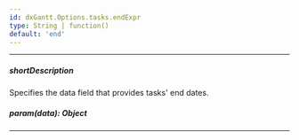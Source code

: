 ```yaml
---
id: dxGantt.Options.tasks.endExpr
type: String | function()
default: 'end'
---
```

---
##### shortDescription
Specifies the data field that provides tasks' end dates.

##### param(data): Object

---

